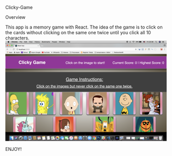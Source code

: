 Clicky-Game

Overview

This app is a memory game with React. The idea of the game is to click on the cards without clicking on the same one twice until you click all 10 characters.
<br>
![Alt text](/clickygame/src/game.png?raw=true "game")

ENJOY!
